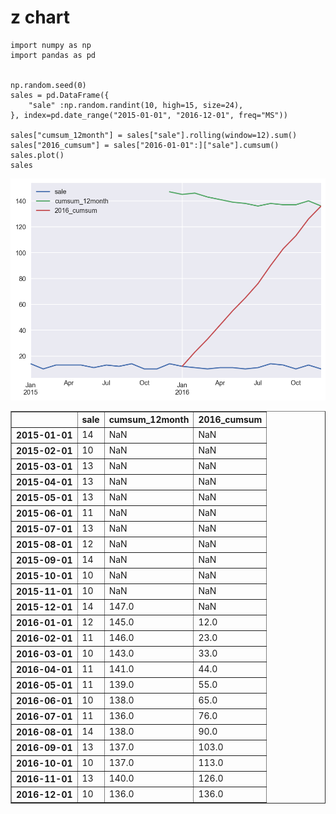 # z chart
```py3
import numpy as np
import pandas as pd


np.random.seed(0)
sales = pd.DataFrame({
    "sale" :np.random.randint(10, high=15, size=24),
}, index=pd.date_range("2015-01-01", "2016-12-01", freq="MS"))

sales["cumsum_12month"] = sales["sale"].rolling(window=12).sum()
sales["2016_cumsum"] = sales["2016-01-01":]["sale"].cumsum()
sales.plot()
sales
```

![z chart](z_chart.png)

<table border="1" class="dataframe">
  <thead>
    <tr style="text-align: right;">
      <th></th>
      <th>sale</th>
      <th>cumsum_12month</th>
      <th>2016_cumsum</th>
    </tr>
  </thead>
  <tbody>
    <tr>
      <th>2015-01-01</th>
      <td>14</td>
      <td>NaN</td>
      <td>NaN</td>
    </tr>
    <tr>
      <th>2015-02-01</th>
      <td>10</td>
      <td>NaN</td>
      <td>NaN</td>
    </tr>
    <tr>
      <th>2015-03-01</th>
      <td>13</td>
      <td>NaN</td>
      <td>NaN</td>
    </tr>
    <tr>
      <th>2015-04-01</th>
      <td>13</td>
      <td>NaN</td>
      <td>NaN</td>
    </tr>
    <tr>
      <th>2015-05-01</th>
      <td>13</td>
      <td>NaN</td>
      <td>NaN</td>
    </tr>
    <tr>
      <th>2015-06-01</th>
      <td>11</td>
      <td>NaN</td>
      <td>NaN</td>
    </tr>
    <tr>
      <th>2015-07-01</th>
      <td>13</td>
      <td>NaN</td>
      <td>NaN</td>
    </tr>
    <tr>
      <th>2015-08-01</th>
      <td>12</td>
      <td>NaN</td>
      <td>NaN</td>
    </tr>
    <tr>
      <th>2015-09-01</th>
      <td>14</td>
      <td>NaN</td>
      <td>NaN</td>
    </tr>
    <tr>
      <th>2015-10-01</th>
      <td>10</td>
      <td>NaN</td>
      <td>NaN</td>
    </tr>
    <tr>
      <th>2015-11-01</th>
      <td>10</td>
      <td>NaN</td>
      <td>NaN</td>
    </tr>
    <tr>
      <th>2015-12-01</th>
      <td>14</td>
      <td>147.0</td>
      <td>NaN</td>
    </tr>
    <tr>
      <th>2016-01-01</th>
      <td>12</td>
      <td>145.0</td>
      <td>12.0</td>
    </tr>
    <tr>
      <th>2016-02-01</th>
      <td>11</td>
      <td>146.0</td>
      <td>23.0</td>
    </tr>
    <tr>
      <th>2016-03-01</th>
      <td>10</td>
      <td>143.0</td>
      <td>33.0</td>
    </tr>
    <tr>
      <th>2016-04-01</th>
      <td>11</td>
      <td>141.0</td>
      <td>44.0</td>
    </tr>
    <tr>
      <th>2016-05-01</th>
      <td>11</td>
      <td>139.0</td>
      <td>55.0</td>
    </tr>
    <tr>
      <th>2016-06-01</th>
      <td>10</td>
      <td>138.0</td>
      <td>65.0</td>
    </tr>
    <tr>
      <th>2016-07-01</th>
      <td>11</td>
      <td>136.0</td>
      <td>76.0</td>
    </tr>
    <tr>
      <th>2016-08-01</th>
      <td>14</td>
      <td>138.0</td>
      <td>90.0</td>
    </tr>
    <tr>
      <th>2016-09-01</th>
      <td>13</td>
      <td>137.0</td>
      <td>103.0</td>
    </tr>
    <tr>
      <th>2016-10-01</th>
      <td>10</td>
      <td>137.0</td>
      <td>113.0</td>
    </tr>
    <tr>
      <th>2016-11-01</th>
      <td>13</td>
      <td>140.0</td>
      <td>126.0</td>
    </tr>
    <tr>
      <th>2016-12-01</th>
      <td>10</td>
      <td>136.0</td>
      <td>136.0</td>
    </tr>
  </tbody>
</table>



